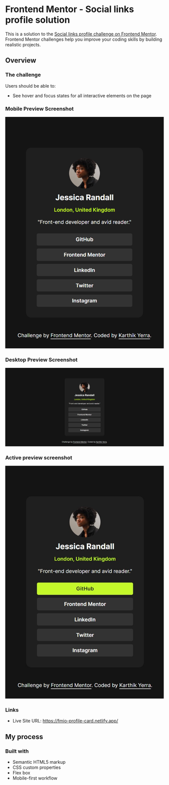 # Frontend Mentor - Social links profile solution

This is a solution to the [Social links profile challenge on Frontend Mentor](https://www.frontendmentor.io/challenges/social-links-profile-UG32l9m6dQ). Frontend Mentor challenges help you improve your coding skills by building realistic projects.

## Overview

### The challenge

Users should be able to:

- See hover and focus states for all interactive elements on the page

### Mobile Preview Screenshot

![](./Screenshots/mobile-preview.png)

### Desktop Preview Screenshot

![](./Screenshots/destop-preview.png)

### Active preview screenshot

![](./Screenshots/active-preview.jpg)

### Links

- Live Site URL: https://fmio-profile-card.netlify.app/

## My process

### Built with

- Semantic HTML5 markup
- CSS custom properties
- Flex box
- Mobile-first workflow
